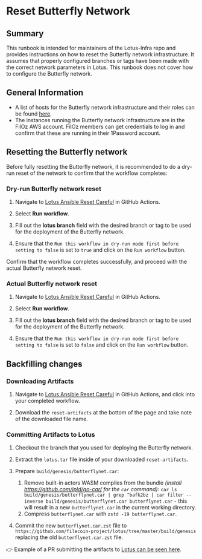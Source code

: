 # Reset Butterfly Network

## Summary

This runbook is intended for maintainers of the Lotus-Infra repo and provides instructions on how to reset the Butterfly network infrastructure. It assumes that properly configured branches or tags have been made with the correct network parameters in Lotus. This runbook does not cover how to configure the Butterfly network.

## General Information

- A list of hosts for the Butterfly network infrastructure and their roles can be found [here](https://github.com/filecoin-project/lotus-infra/blob/main/ansible/inventories/butterfly.fildev.network/hosts.yml).
- The instances running the Butterfly network infrastructure are in the FilOz AWS account. FilOz members can get credentials to log in and confirm that these are running in their 1Password account.

## Resetting the Butterfly network

Before fully resetting the Butterfly network, it is recommended to do a dry-run reset of the network to confirm that the workflow completes:

### Dry-run Butterfly network reset

1. Navigate to [Lotus Ansible Reset Careful](https://github.com/filecoin-project/lotus-infra/actions/workflows/lotus-ansible-reset.yaml) in GitHub Actions.

2. Select **Run workflow**.

3. Fill out the **lotus branch** field with the desired branch or tag to be used for the deployment of the Butterfly network.

4. Ensure that the `Run this workflow in dry-run mode first before setting to false` is set to `true` and click on the `Run workflow` button.

Confirm that the workflow completes successfully, and proceed with the actual Butterfly network reset.

### Actual Butterfly network reset

1. Navigate to [Lotus Ansible Reset Careful](https://github.com/filecoin-project/lotus-infra/actions/workflows/lotus-ansible-reset.yaml) in GitHub Actions.

2. Select **Run workflow**.

3. Fill out the **lotus branch** field with the desired branch or tag to be used for the deployment of the Butterfly network.

4. Ensure that the `Run this workflow in dry-run mode first before setting to false` is set to `false` and click on the `Run workflow` button.

## Backfilling changes

### Downloading Artifacts

1. Navigate to [Lotus Ansible Reset Careful](https://github.com/filecoin-project/lotus-infra/actions/workflows/lotus-ansible-reset.yaml) in GitHub Actions, and click into your completed workflow.

2. Download the `reset-artifacts` at the bottom of the page and take note of the downloaded file name.

### Committing Artifacts to Lotus

1. Checkout the branch that you used for deploying the Butterfly network.

2. Extract the `lotus.tar` file inside of your downloaded `reset-artifacts`.

3. Prepare `build/genesis/butterflynet.car`:
   1. Remove built-in actors WASM compiles from the bundle *(install https://github.com/ipld/go-car/ for the `car` command)*: `car ls build/genesis/butterflynet.car | grep ^bafk2bz | car filter --inverse build/genesis/butterflynet.car butterflynet.car` - this will result in a new `butterflynet.car` in the current working directory.
   2. Compress `butterflynet.car` with `zstd -19 butterflynet.car`.

4. Commit the new `butterflynet.car.zst` file to `https://github.com/filecoin-project/lotus/tree/master/build/genesis` replacing the old `butterflynet.car.zst` file.

👉 Example of a PR submitting the artifacts to [Lotus can be seen here](https://github.com/filecoin-project/lotus/pull/12266).
